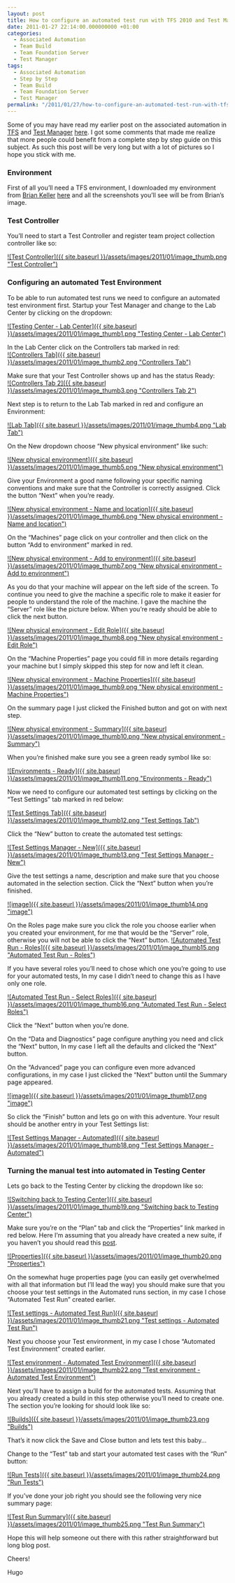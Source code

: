 ```yaml
---
layout: post
title: How to configure an automated test run with TFS 2010 and Test Manager
date: 2011-01-27 22:14:00.000000000 +01:00
categories:
  - Associated Automation
  - Team Build
  - Team Foundation Server
  - Test Manager
tags:
  - Associated Automation
  - Step by Step
  - Team Build
  - Team Foundation Server
  - Test Manager
permalink: "/2011/01/27/how-to-configure-an-automated-test-run-with-tfs-2010-and-test-manager/"
---
```


Some of you may have read my earlier post on the associated automation in [TFS](http://msdn.microsoft.com/en-us/vstudio/ff637362 "TFS") and [Test Manager](http://msdn.microsoft.com/en-us/library/ms182409.aspx "Test Manager")&nbsp;[here](http://www.hugohaggmark.com/2011/01/08/how-come-the-add-button-in-associated-automation-isnt-visible-in-microsoft-test-manager/ "how-come-the-add-button-in-associated-automation-isnt-visible-in-microsoft-test-manager"). I got some comments that made me realize that more people could benefit from a complete step by step guide on this subject. As such this post will be very long but with a lot of pictures so I hope you stick with me.

###

### Environment

First of all you’ll need a TFS environment, I downloaded my environment from [Brian Keller](http://blogs.msdn.com/b/briankel/ "Brian Keller") [here](http://blogs.msdn.com/b/briankel/archive/2010/06/25/now-available-visual-studio-2010-rtm-virtual-machine-with-sample-data-and-hands-on-labs.aspx "now-available-visual-studio-2010-rtm-virtual-machine-with-sample-data-and-hands-on-labs") and all the screenshots you’ll see will be from Brian’s image.

### Test Controller

You’ll need to start a Test Controller and register team project collection controller like so:

[![Test Controller]({{ site.baseurl }}/assets/images/2011/01/image_thumb.png "Test Controller")](http://www.hugohaggmark.com/wp-content/uploads/2011/01/image.png)

### Configuring an automated Test Environment

To be able to run automated test runs we need to configure an automated test environment first. Startup your Test Manager and change to the Lab Center by clicking on the dropdown:

[![Testing Center - Lab Center]({{ site.baseurl }}/assets/images/2011/01/image_thumb1.png "Testing Center - Lab Center")](http://www.hugohaggmark.com/wp-content/uploads/2011/01/image1.png)

In the Lab Center click on the Controllers tab marked in red:  
[![Controllers Tab]({{ site.baseurl }}/assets/images/2011/01/image_thumb2.png "Controllers Tab")](http://www.hugohaggmark.com/wp-content/uploads/2011/01/image2.png)

Make sure that your Test Controller shows up and has the status Ready:  
[![Controllers Tab 2]({{ site.baseurl }}/assets/images/2011/01/image_thumb3.png "Controllers Tab 2")](http://www.hugohaggmark.com/wp-content/uploads/2011/01/image3.png)

Next step is to return to the Lab Tab marked in red and configure an Environment:

[![Lab Tab]({{ site.baseurl }}/assets/images/2011/01/image_thumb4.png "Lab Tab")](http://www.hugohaggmark.com/wp-content/uploads/2011/01/image4.png)

On the New dropdown choose “New physical environment” like such:

[![New physical environment]({{ site.baseurl }}/assets/images/2011/01/image_thumb5.png "New physical environment")](http://www.hugohaggmark.com/wp-content/uploads/2011/01/image5.png)

Give your Environment a good name following your specific naming conventions and make sure that the Controller is correctly assigned. Click the button “Next” when you’re ready.

[![New physical environment - Name and location]({{ site.baseurl }}/assets/images/2011/01/image_thumb6.png "New physical environment - Name and location")](http://www.hugohaggmark.com/wp-content/uploads/2011/01/image6.png)

On the “Machines” page click on your controller and then click on the button “Add to environment” marked in red.

[![New physical environment - Add to environment]({{ site.baseurl }}/assets/images/2011/01/image_thumb7.png "New physical environment - Add to environment")](http://www.hugohaggmark.com/wp-content/uploads/2011/01/image7.png)

As you do that your machine will appear on the left side of the screen. To continue you need to give the machine a specific role to make it easier for people to understand the role of the machine. I gave the machine the “Server” role like the picture below. When you’re ready should be able to click the next button.

[![New physical environment - Edit Role]({{ site.baseurl }}/assets/images/2011/01/image_thumb8.png "New physical environment - Edit Role")](http://www.hugohaggmark.com/wp-content/uploads/2011/01/image8.png)

On the “Machine Properties” page you could fill in more details regarding your machine but I simply skipped this step for now and left it clean.

[![New physical environment - Machine Properties]({{ site.baseurl }}/assets/images/2011/01/image_thumb9.png "New physical environment - Machine Properties")](http://www.hugohaggmark.com/wp-content/uploads/2011/01/image9.png)

On the summary page I just clicked the Finished button and got on with next step.

[![New physical environment - Summary]({{ site.baseurl }}/assets/images/2011/01/image_thumb10.png "New physical environment - Summary")](http://www.hugohaggmark.com/wp-content/uploads/2011/01/image10.png)

When you’re finished make sure you see a green ready symbol like so:

[![Environments - Ready]({{ site.baseurl }}/assets/images/2011/01/image_thumb11.png "Environments - Ready")](http://www.hugohaggmark.com/wp-content/uploads/2011/01/image11.png)

Now we need to configure our automated test settings by clicking on the “Test Settings” tab marked in red below:

[![Test Settings Tab]({{ site.baseurl }}/assets/images/2011/01/image_thumb12.png "Test Settings Tab")](http://www.hugohaggmark.com/wp-content/uploads/2011/01/image12.png)

Click the “New” button to create the automated test settings:

[![Test Settings Manager - New]({{ site.baseurl }}/assets/images/2011/01/image_thumb13.png "Test Settings Manager - New")](http://www.hugohaggmark.com/wp-content/uploads/2011/01/image13.png)

Give the test settings a name, description and make sure that you choose automated in the selection section. Click the “Next” button when you’re finished.

[![image]({{ site.baseurl }}/assets/images/2011/01/image_thumb14.png "image")](http://www.hugohaggmark.com/wp-content/uploads/2011/01/image14.png)

On the Roles page make sure you click the role you choose earlier when you created your environment, for me that would be the “Server” role, otherwise you will not be able to click the “Next” button. [![Automated Test Run - Roles]({{ site.baseurl }}/assets/images/2011/01/image_thumb15.png "Automated Test Run - Roles")](http://www.hugohaggmark.com/wp-content/uploads/2011/01/image15.png)

If you have several roles you’ll need to chose which one you’re going to use for your automated tests, In my case I didn’t need to change this as I have only one role.

[![Automated Test Run - Select Roles]({{ site.baseurl }}/assets/images/2011/01/image_thumb16.png "Automated Test Run - Select Roles")](http://www.hugohaggmark.com/wp-content/uploads/2011/01/image16.png)

Click the “Next” button when you’re done.

On the “Data and Diagnostics” page configure anything you need and click the “Next” button, In my case I left all the defaults and clicked the “Next” button.

On the “Advanced” page you can configure even more advanced configurations, in my case I just clicked the “Next” button until the Summary page appeared.

[![image]({{ site.baseurl }}/assets/images/2011/01/image_thumb17.png "image")](http://www.hugohaggmark.com/wp-content/uploads/2011/01/image17.png)

So click the “Finish” button and lets go on with this adventure. Your result should be another entry in your Test Settings list:

[![Test Settings Manager - Automated]({{ site.baseurl }}/assets/images/2011/01/image_thumb18.png "Test Settings Manager - Automated")](http://www.hugohaggmark.com/wp-content/uploads/2011/01/image18.png)

### Turning the manual test into automated in Testing Center

Lets go back to the Testing Center by clicking the dropdown like so:

[![Switching back to Testing Center]({{ site.baseurl }}/assets/images/2011/01/image_thumb19.png "Switching back to Testing Center")](http://www.hugohaggmark.com/wp-content/uploads/2011/01/image19.png)

Make sure you’re on the “Plan” tab and click the “Properties” link marked in red below. Here I’m assuming that you already have created a new suite, if you haven’t you should read this [post](http://www.hugohaggmark.com/2011/01/08/how-come-the-add-button-in-associated-automation-isnt-visible-in-microsoft-test-manager/ "how-come-the-add-button-in-associated-automation-isnt-visible-in-microsoft-test-manager").

[![Properties]({{ site.baseurl }}/assets/images/2011/01/image_thumb20.png "Properties")](http://www.hugohaggmark.com/wp-content/uploads/2011/01/image20.png)

On the somewhat huge properties page (you can easily get overwhelmed with all that information but I’ll lead the way) you should make sure that you choose your test settings in the Automated runs section, in my case I chose “Automated Test Run” created earlier.

[![Test settings - Automated Test Run]({{ site.baseurl }}/assets/images/2011/01/image_thumb21.png "Test settings - Automated Test Run")](http://www.hugohaggmark.com/wp-content/uploads/2011/01/image21.png)

Next you choose your Test environment, in my case I chose “Automated Test Environment” created earlier.

[![Test environment - Automated Test Environment]({{ site.baseurl }}/assets/images/2011/01/image_thumb22.png "Test environment - Automated Test Environment")](http://www.hugohaggmark.com/wp-content/uploads/2011/01/image22.png)

Next you’ll have to assign a build for the automated tests. Assuming that you already created a build in this step otherwise you’ll need to create one. The section you’re looking for should look like so:

[![Builds]({{ site.baseurl }}/assets/images/2011/01/image_thumb23.png "Builds")](http://www.hugohaggmark.com/wp-content/uploads/2011/01/image23.png)

That’s it now click the Save and Close button and lets test this baby…

Change to the “Test” tab and start your automated test cases with the “Run” button:

[![Run Tests]({{ site.baseurl }}/assets/images/2011/01/image_thumb24.png "Run Tests")](http://www.hugohaggmark.com/wp-content/uploads/2011/01/image24.png)

If you’ve done your job right you should see the following very nice summary page:

[![Test Run Summary]({{ site.baseurl }}/assets/images/2011/01/image_thumb25.png "Test Run Summary")](http://www.hugohaggmark.com/wp-content/uploads/2011/01/image25.png)

Hope this will help someone out there with this rather straightforward but long blog post.

Cheers!

Hugo
